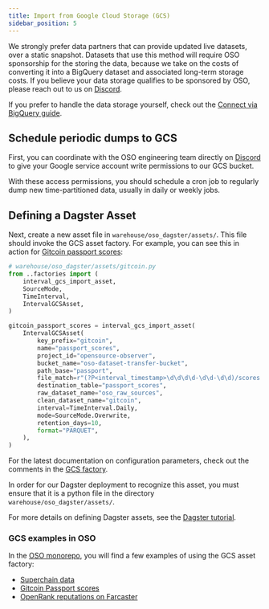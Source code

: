 ```yaml
---
title: Import from Google Cloud Storage (GCS)
sidebar_position: 5
---
```


We strongly prefer data partners that can provide
updated live datasets, over a static snapshot.
Datasets that use this method will require OSO sponsorship
for the storing the data, because we take on the costs
of converting it into a BigQuery dataset
and associated long-term storage costs.
If you believe your data storage qualifies to be sponsored
by OSO, please reach out to us on
[Discord](https://www.opensource.observer/discord).

If you prefer to handle the data storage yourself, check out the
[Connect via BigQuery guide](./bq-data-transfer.md).

## Schedule periodic dumps to GCS

First, you can coordinate with the OSO engineering team directly on
[Discord](https://www.opensource.observer/discord)
to give your Google service account write permissions to
our GCS bucket.

With these access permissions, you should schedule a
cron job to regularly dump new time-partitioned data,
usually in daily or weekly jobs.

## Defining a Dagster Asset

Next, create a new asset file in
`warehouse/oso_dagster/assets/`.
This file should invoke the GCS asset factory.
For example, you can see this in action for
[Gitcoin passport scores](https://github.com/opensource-observer/oso/blob/main/warehouse/oso_dagster/assets/gitcoin.py):

```python
# warehouse/oso_dagster/assets/gitcoin.py
from ..factories import (
    interval_gcs_import_asset,
    SourceMode,
    TimeInterval,
    IntervalGCSAsset,
)

gitcoin_passport_scores = interval_gcs_import_asset(
    IntervalGCSAsset(
        key_prefix="gitcoin",
        name="passport_scores",
        project_id="opensource-observer",
        bucket_name="oso-dataset-transfer-bucket",
        path_base="passport",
        file_match=r"(?P<interval_timestamp>\d\d\d\d-\d\d-\d\d)/scores.parquet",
        destination_table="passport_scores",
        raw_dataset_name="oso_raw_sources",
        clean_dataset_name="gitcoin",
        interval=TimeInterval.Daily,
        mode=SourceMode.Overwrite,
        retention_days=10,
        format="PARQUET",
    ),
)
```

For the latest documentation on configuration parameters,
check out the comments in the
[GCS factory](https://github.com/opensource-observer/oso/blob/main/warehouse/oso_dagster/factories/gcs.py).

In order for our Dagster deployment to recognize this asset, you must ensure
that it is a python file in the directory `warehouse/oso_dagster/assets/`.

For more details on defining Dagster assets,
see the [Dagster tutorial](https://docs.dagster.io/tutorial).

### GCS examples in OSO

In the
[OSO monorepo](https://github.com/opensource-observer/oso),
you will find a few examples of using the GCS asset factory:

- [Superchain data](https://github.com/opensource-observer/oso/blob/main/warehouse/oso_dagster/assets/__init__.py)
- [Gitcoin Passport scores](https://github.com/opensource-observer/oso/blob/main/warehouse/oso_dagster/assets/gitcoin.py)
- [OpenRank reputations on Farcaster](https://github.com/opensource-observer/oso/blob/main/warehouse/oso_dagster/assets/karma3.py)
